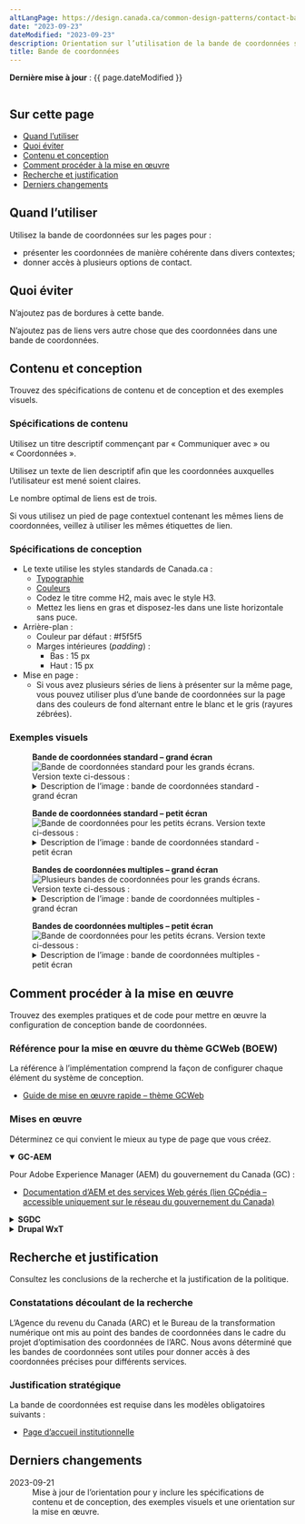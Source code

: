 ```yaml
---
altLangPage: https://design.canada.ca/common-design-patterns/contact-band.html
date: "2023-09-23"
dateModified: "2023-09-23"
description: Orientation sur l’utilisation de la bande de coordonnées sur Canada.ca
title: Bande de coordonnées
---
```

<p><strong>Dernière mise à jour</strong>&nbsp;: {{ page.dateModified }}</p>
<div class="pattern-demo mrgn-tp-lg mrgn-bttm-xl"><img src="/images/contact-band-fr.png" class="img-responsive" alt="" /></div>
<section>
  <h2>Sur cette page</h2>
  <ul>
    <li><a href="#utiliser">Quand l’utiliser</a></li>
    <li><a href="#eviter">Quoi éviter</a></li>
    <li><a href="#contenu">Contenu et conception</a></li>
    <li><a href="#œuvre">Comment procéder à la mise en œuvre</a></li>
    <li><a href="#recherche">Recherche et justification</a></li>
    <li><a href="#changements">Derniers changements</a></li>
  </ul>
</section>
<section id="utiliser">
  <h2>Quand l’utiliser</h2>
  <p>Utilisez la bande de coordonnées sur les pages pour&nbsp;:</p>
  <ul>
    <li>présenter les coordonnées de manière cohérente dans divers contextes;</li>
    <li>donner accès à plusieurs options de contact.</li>
  </ul>
</section>
<section id="eviter">
  <h2>Quoi éviter</h2>
  <p>N’ajoutez pas de bordures à cette bande.</p>
  <p>N’ajoutez pas de liens vers autre chose que des coordonnées dans une bande de coordonnées.</p>
</section>
<section id="contenu">
  <h2>Contenu et conception</h2>
  <p>Trouvez des spécifications de contenu et de conception et des exemples visuels.</p>
  <h3>Spécifications de contenu</h3>
  <p>Utilisez un titre descriptif commençant par &laquo;&nbsp;Communiquer avec&nbsp;&raquo; ou &laquo;&nbsp;Coordonnées&nbsp;&raquo;.</p>
  <p>Utilisez un texte de lien descriptif afin que les coordonnées auxquelles l’utilisateur est mené soient claires.</p>
  <p>Le nombre optimal de liens est de trois.</p>
  <p>Si vous utilisez un pied de page contextuel contenant les mêmes liens de coordonnées, veillez à utiliser les mêmes étiquettes de lien.</p>
  <h3>Spécifications de conception</h3>
  <ul>
    <li>Le texte utilise les styles standards de Canada.ca&nbsp;:
      <ul>
        <li><a href="/styles/typographie.html">Typographie</a></li>
        <li><a href="/styles/couleurs.html">Couleurs</a></li>
        <li>Codez le titre comme H2, mais avec le style H3.</li>
        <li>Mettez les liens en gras et disposez-les dans une liste horizontale sans puce.</li>
      </ul>
    </li>
    <li>Arrière-plan&nbsp;:
      <ul>
        <li>Couleur par défaut&nbsp;: #f5f5f5</li>
        <li>Marges intérieures (<i>padding</i>)&nbsp;:
          <ul>
            <li>Bas&nbsp;: 15&nbsp;px</li>
            <li>Haut&nbsp;: 15&nbsp;px</li>
          </ul>
        </li>
      </ul>
    </li>
    <li>Mise en page&nbsp;:
      <ul>
        <li>Si vous avez plusieurs séries de liens à présenter sur la même page, vous pouvez utiliser plus d’une bande de coordonnées sur la page dans des couleurs de fond alternant entre le blanc et le gris (rayures zébrées).</li>
      </ul>
    </li>
  </ul>
  <h3>Exemples visuels</h3>
  <div class="pattern-demo mrgn-tp-md mrgn-bttm-md">
    <figure class="mrgn-tp-md mrgn-bttm-lg">
      <figcaption><b>Bande de coordonnées standard – grand écran</b></figcaption>
      <img src="/images/contact-band-fr.png" class="img-responsive" alt="Bande de coordonnées standard pour les grands écrans. Version texte ci-dessous&nbsp;:" />
      <details>
        <summary class="wb-toggle" data-toggle='{"print":"on"}'>Description de l’image&nbsp;: bande de coordonnées standard - grand écran</summary>
        <p>Une bande grise horizontale avec le titre Coordonnées suivie de trois liens sur une seule rangée. Le premier lien est Communiquer avec [Institution]; les liens suivants sont des espaces réservés pour les tâches principales liées aux contacts.</p>
      </details>
    </figure>
  </div>
  <div class="pattern-demo mrgn-tp-md mrgn-bttm-md">
    <figure class="mrgn-tp-md mrgn-bttm-lg">
      <figcaption><b>Bande de coordonnées standard – petit écran</b></figcaption>
      <img src="/images/contact-band-sm-fr.png" class="img-responsive" alt="Bande de coordonnées pour les petits écrans. Version texte ci-dessous&nbsp;:" />
      <details>
        <summary class="wb-toggle" data-toggle='{"print":"on"}'>Description de l’image&nbsp;: bande de coordonnées standard - petit écran</summary>
        <p>Une seule colonne avec un ombrage gris clair en arrière-plan. Le titre Coordonnées est suivi de trois liens. Le premier lien est Communiquer avec [Institution]; les liens suivants sont des espaces réservés pour les tâches principales liées aux contacts.</p>
      </details>
    </figure>
  </div>
  <div class="pattern-demo mrgn-tp-md mrgn-bttm-md">
    <figure class="mrgn-tp-md mrgn-bttm-lg">
      <figcaption><b>Bandes de coordonnées multiples – grand écran</b></figcaption>
      <img src="/images/contact-band-multi-fr.png" class="img-responsive" alt="Plusieurs bandes de coordonnées pour les grands écrans. Version texte ci-dessous&nbsp;:" />
      <details>
        <summary class="wb-toggle" data-toggle='{"print":"on"}'>Description de l’image&nbsp;: bande de coordonnées multiples - grand écran</summary>
        <p>Une bande blanche horizontale avec le titre Coordonnées pour [sujet] suivi de six liens. Les liens sont présentés sur deux rangées avec trois liens par rangée.</p>
        <p>La bande blanche est suivie d’une bande grise horizontale avec le titre Coordonnées pour [sujet] suivi de six liens. Les liens sont présentés sur deux rangées avec trois liens par rangée.</p>
      </details>
    </figure>
  </div>
  <div class="pattern-demo mrgn-tp-md mrgn-bttm-md">
    <figure class="mrgn-tp-md mrgn-bttm-lg">
      <figcaption><b>Bandes de coordonnées multiples – petit écran</b></figcaption>
      <img src="/images/contact-band-multi-sm-fr.png" class="img-responsive" alt="Bande de coordonnées pour les petits écrans. Version texte ci-dessous&nbsp;:" />
      <details>
        <summary class="wb-toggle" data-toggle='{"print":"on"}'>Description de l’image&nbsp;: bande de coordonnées multiples - petit écran</summary>
        <p>Une seule colonne avec un ombrage blanc contient le titre Coordonnées pour [sujet] suivi de six liens.</p>
        <p>Cette colonne est suivie d’une seule colonne avec un ombrage contenant le titre Coordonnées pour [sujet] suivi de six liens.</p>
      </details>
    </figure>
  </div>
</section>
<section id="œuvre">
  <h2>Comment procéder à la mise en œuvre</h2>
  <p>Trouvez des exemples pratiques et de code pour mettre en œuvre la configuration de conception bande de coordonnées.</p>
  <h3>Référence pour la mise en œuvre du thème GCWeb (BOEW)</h3>
  <p>La référence à l’implémentation comprend la façon de configurer chaque élément du système de conception.</p>
  <ul>
    <li><a href="https://wet-boew.github.io/GCWeb/docs/implementing-fr.html">Guide de mise en œuvre rapide – thème GCWeb</a></li>
  </ul>
  <h3>Mises en œuvre</h3>
  <p>Déterminez ce qui convient le mieux au type de page que vous créez.</p>
  <div class="row">
    <div class="col-md-8">
      <div class="wb-tabs mrgn-tp-lg">
        <div class="tabpanels">
          <details id="004" open="open">
            <summary><strong>GC-AEM</strong></summary>
            <p class="mrgn-tp-lg">Pour Adobe Experience Manager (AEM) du gouvernement du Canada (GC)&nbsp;:</p>
            <ul>
              <li><a href="https://www.gcpedia.gc.ca/wiki/Documentation_d%27AEM_sp%C3%A9cifique_au_GC_6.5">Documentation d’AEM et des services Web gérés (lien GCpédia – accessible uniquement sur le réseau du gouvernement du Canada)</a></li>
            </ul>
          </details>
          <details id="005">
            <summary><strong>SGDC</strong></summary>
            <p class="mrgn-tp-lg">Pour la Solution de gabarits à déploiement centralisé (SGDC)&nbsp;:</p>
            <ul>
              <li><a href="https://cenw-wscoe.github.io/sgdc-cdts/docs/index-fr.html">Documentation de la SGDC</a></li>
            </ul>
          </details>
          <details id="006">
            <summary><strong>Drupal WxT</strong></summary>
            <p class="mrgn-tp-lg">Pour Drupal WxT&nbsp;:</p>
            <ul>
              <li><a href="https://drupalwxt.github.io/">Documentation de Drupal WxT</a> (en anglais seulement)</li>
            </ul>
          </details>
        </div>
      </div>
    </div>
  </div>
</section>
<section id="recherche">
  <h2>Recherche et justification</h2>
  <p>Consultez les conclusions de la recherche et la justification de la politique.</p>
  <h3>Constatations découlant de la recherche</h3>
  <p>L’Agence du revenu du Canada (ARC) et le Bureau de la transformation numérique ont mis au point des bandes de coordonnées dans le cadre du projet d’optimisation des coordonnées de l’ARC. Nous avons déterminé que les bandes de coordonnées sont utiles pour donner accès à des coordonnées précises pour différents services.</p>
  <h3>Justification stratégique</h3>
  <p>La bande de coordonnées est requise dans les modèles obligatoires suivants&nbsp;:</p>
  <ul>
    <li><a href="/modeles-obligatoire/pages-profil-institutionnel.html">Page d’accueil institutionnelle</a></li>
  </ul>
</section>
<section id="changements">
  <h2>Derniers changements</h2>
  <dl class="dl-horizontal">
    <dt>
      <time datetime="2023-09-21" class="link-muted">2023-09-21</time>
    </dt>
    <dd>Mise à jour de l’orientation pour y inclure les spécifications de contenu et de conception, des exemples visuels et une orientation sur la mise en œuvre.</dd>
  </dl>
</section>
